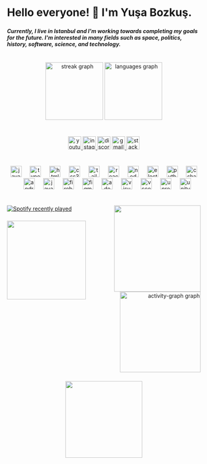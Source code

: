 <h1 align="left">Hello everyone! 👋 I'm Yuşa Bozkuş.</h1>

###

<h5 align="left">Currently, I live in Istanbul and I'm working towards completing my goals for the future. I'm interested in many fields such as space, politics, history, software, science, and technology.</h5>

###

<h1 align="left"></h1>

###

<div align="center">
  <img src="https://streak-stats.demolab.com?user=yusabozkus&locale=en&mode=weekly&theme=dracula&hide_border=true&border_radius=25" height="150" alt="streak graph"  />
  <img src="https://github-readme-stats.vercel.app/api/top-langs?username=yusabozkus&locale=en&hide_title=false&layout=compact&card_width=320&langs_count=5&theme=dracula&hide_border=true" height="150" alt="languages graph"  />
</div>

###

<br clear="both">

<div align="center">
  <a href="youtube.com/channel/UCQ2CLORtHsE53x-Yn-Kcu4g" target="_blank">
    <img src="https://img.shields.io/static/v1?message=Youtube&logo=youtube&label=&color=FF0000&logoColor=white&labelColor=&style=flat" height="34" alt="youtube logo"  />
  </a>
  <a href="https://www.instagram.com/yusabozkus" target="_blank">
    <img src="https://img.shields.io/static/v1?message=Instagram&logo=instagram&label=&color=E4405F&logoColor=white&labelColor=&style=flat" height="34" alt="instagram logo"  />
  </a>
  <img src="https://img.shields.io/static/v1?message=yusabozkus&logo=discord&label=&color=7289DA&logoColor=white&labelColor=&style=flat" height="34" alt="discord logo"  />
  <a href="mailto:fuezdev@gmail.com" target="_blank">
    <img src="https://img.shields.io/static/v1?message=Gmail&logo=gmail&label=&color=D14836&logoColor=white&labelColor=&style=flat" height="34" alt="gmail logo"  />
  </a>
  <a href="https://stackoverflow.com/users/22488455/yusabozkus" target="_blank">
    <img src="https://img.shields.io/static/v1?message=Stackoverflow&logo=stackoverflow&label=&color=FE7A16&logoColor=white&labelColor=&style=flat" height="34" alt="stackoverflow logo"  />
  </a>
</div>

###

<br clear="both">

<div align="center">
  <img src="https://skillicons.dev/icons?i=js" height="29" alt="javascript logo"  />
  <img width="14" />
  <img src="https://skillicons.dev/icons?i=ts" height="29" alt="typescript logo"  />
  <img width="14" />
  <img src="https://skillicons.dev/icons?i=html" height="29" alt="html5 logo"  />
  <img width="14" />
  <img src="https://skillicons.dev/icons?i=css" height="29" alt="css3 logo"  />
  <img width="14" />
  <img src="https://skillicons.dev/icons?i=tailwind" height="29" alt="tailwindcss logo"  />
  <img width="14" />
  <img src="https://skillicons.dev/icons?i=react" height="29" alt="react logo"  />
  <img width="14" />
  <img src="https://skillicons.dev/icons?i=nodejs" height="29" alt="nodejs logo"  />
  <img width="14" />
  <img src="https://skillicons.dev/icons?i=electron" height="29" alt="electron logo"  />
  <img width="14" />
  <img src="https://skillicons.dev/icons?i=py" height="29" alt="python logo"  />
  <img width="14" />
  <img src="https://skillicons.dev/icons?i=cs" height="29" alt="csharp logo"  />
  <img width="14" />
  <img src="https://skillicons.dev/icons?i=androidstudio" height="29" alt="androidstudio logo"  />
  <img width="14" />
  <img src="https://skillicons.dev/icons?i=java" height="29" alt="java logo"  />
  <img width="14" />
  <img src="https://skillicons.dev/icons?i=firebase" height="29" alt="firebase logo"  />
  <img width="14" />
  <img src="https://skillicons.dev/icons?i=figma" height="29" alt="figma logo"  />
  <img width="14" />
  <img src="https://skillicons.dev/icons?i=ps" height="29" alt="adobephotoshop logo"  />
  <img width="14" />
  <img src="https://skillicons.dev/icons?i=visualstudio" height="29" alt="visualstudio logo"  />
  <img width="14" />
  <img src="https://skillicons.dev/icons?i=vscode" height="29" alt="vscode logo"  />
  <img width="14" />
  <img src="https://skillicons.dev/icons?i=unreal" height="29" alt="unrealengine logo"  />
  <img width="14" />
  <img src="https://skillicons.dev/icons?i=unity" height="29" alt="unity logo"  />
</div>

###

<h1 align="left"></h1>

###

<img align="right" height="225" src="https://i.redd.it/n8agw6z2smyb1.gif"  />

###

<div align="left">
  <a href="https://open.spotify.com/user/xti17p967hpryzkrfi9n51ate">
    <img src="https://spotify-recently-played-readme.vercel.app/api?user=xti17p967hpryzkrfi9n51ate&count=3" alt="Spotify recently played"  />
  </a>
</div>

###

<img align="left" height="205" src="https://64.media.tumblr.com/2cb005113fc8030a47e44e8ca13cdc89/95bcc4aeacbe4c7e-da/s1280x1920/1947dce1eac8a2fa232f55951238c00f590b50c2.gif"  />

###

<div align="right">
  <img src="https://github-readme-activity-graph.vercel.app/graph?username=yusabozkus&radius=50&theme=synthwave-84&area=true&order=5" height="210" alt="activity-graph graph"  />
</div>

###

<div align="center">
  <img height="200" src="https://i.pinimg.com/originals/6f/04/0b/6f040b4a4db555dd98a603a81872ecdf.gif"  />
</div>

###
